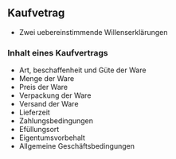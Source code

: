 ## Kaufvetrag

- Zwei uebereinstimmende Willenserklärungen

### Inhalt eines Kaufvertrags
- Art, beschaffenheit und Güte der Ware
- Menge der Ware
- Preis der Ware
- Verpackung der Ware
- Versand der Ware
- Lieferzeit
- Zahlungsbedingungen
- Efüllungsort
- Eigentumsvorbehalt
- Allgemeine Geschäftsbedingungen